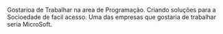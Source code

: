 Gostarioa de Trabalhar na area de Programação. Criando soluções para a Socioedade de facil acesso.
Uma das empresas que gostaria de trabalhar seria MicroSoft.
